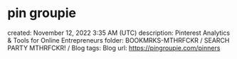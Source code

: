 # pin groupie

created: November 12, 2022 3:35 AM (UTC)
description: Pinterest Analytics & Tools for Online Entrepreneurs
folder: BOOKMRKS-MTHRFCKR / SEARCH PARTY MTHRFCKR! / Blog
tags: Blog
url: https://pingroupie.com/pinners